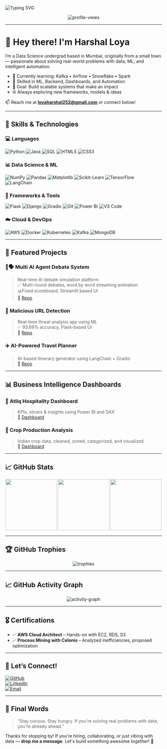 <!-- Banner -->
<img src="https://readme-typing-svg.herokuapp.com?font=Fira+Code&size=24&pause=1000&color=F7931E&center=true&vCenter=true&width=1000&lines=Hi+there!+I'm+Harshal+Loya;Data+Science+Enthusiast+%7C+Backend+Developer+%7C+ML+Engineer;Welcome+to+my+GitHub+Profile+👋" alt="Typing SVG">

<p align="center">
  <img src="https://komarev.com/ghpvc/?username=HarshalLoya&label=Profile+Views&color=0e75b6&style=flat" alt="profile-views" />
</p>

---

# 👋 Hey there! I'm Harshal Loya

I’m a Data Science undergrad based in Mumbai, originally from a small town — passionate about solving real-world problems with data, ML, and intelligent automation.

- 🧠 Currently learning: Kafka • Airflow • Snowflake • Spark  
- 🚀 Skilled in ML, Backend, Dashboards, and Automation  
- 🎯 Goal: Build scalable systems that make an impact  
- 🌐 Always exploring new frameworks, models & ideas  

📫 Reach me at **loyaharshal252@gmail.com** or connect below!

---

## 🧠 Skills & Technologies

### 💻 Languages  
![Python](https://img.shields.io/badge/Python-3776AB?style=flat-square&logo=python&logoColor=white)
![Java](https://img.shields.io/badge/Java-007396?style=flat-square&logo=java&logoColor=white)
![SQL](https://img.shields.io/badge/MySQL-005C84?style=flat-square&logo=mysql&logoColor=white)
![HTML5](https://img.shields.io/badge/HTML5-E34F26?style=flat-square&logo=html5&logoColor=white)
![CSS3](https://img.shields.io/badge/CSS3-1572B6?style=flat-square&logo=css3&logoColor=white)

### 📊 Data Science & ML  
![NumPy](https://img.shields.io/badge/NumPy-013243?style=flat-square&logo=numpy&logoColor=white)
![Pandas](https://img.shields.io/badge/Pandas-150458?style=flat-square&logo=pandas&logoColor=white)
![Matplotlib](https://img.shields.io/badge/Matplotlib-11557C?style=flat-square&logo=matplotlib&logoColor=white)
![Scikit-Learn](https://img.shields.io/badge/Scikit--Learn-F7931E?style=flat-square&logo=scikit-learn&logoColor=white)
![TensorFlow](https://img.shields.io/badge/TensorFlow-FF6F00?style=flat-square&logo=tensorflow&logoColor=white)
![LangChain](https://img.shields.io/badge/LangChain-000000?style=flat-square)

### 🔧 Frameworks & Tools  
![Flask](https://img.shields.io/badge/Flask-000000?style=flat-square&logo=flask&logoColor=white)
![Django](https://img.shields.io/badge/Django-092E20?style=flat-square&logo=django&logoColor=white)
![Gradio](https://img.shields.io/badge/Gradio-3D3D3D?style=flat-square)
![Git](https://img.shields.io/badge/Git-F05032?style=flat-square&logo=git&logoColor=white)
![Power BI](https://img.shields.io/badge/Power_BI-F2C811?style=flat-square&logo=powerbi&logoColor=white)
![VS Code](https://img.shields.io/badge/VS_Code-007ACC?style=flat-square&logo=visual-studio-code&logoColor=white)

### ☁️ Cloud & DevOps  
![AWS](https://img.shields.io/badge/AWS-232F3E?style=flat-square&logo=amazon-aws&logoColor=white)
![Docker](https://img.shields.io/badge/Docker-2496ED?style=flat-square&logo=docker&logoColor=white)
![Kubernetes](https://img.shields.io/badge/Kubernetes-326CE5?style=flat-square&logo=kubernetes&logoColor=white)
![Kafka](https://img.shields.io/badge/Apache_Kafka-231F20?style=flat-square&logo=apache-kafka&logoColor=white)
![MongoDB](https://img.shields.io/badge/MongoDB-4EA94B?style=flat-square&logo=mongodb&logoColor=white)

---

## 📌 Featured Projects

### 🤖🗣 Multi AI Agent Debate System  
> Real-time AI debate simulation platform  
✅ Multi-round debates, word by word streaming animation  
📊Fixed scoreboard, Streamlit based UI  
📎 [Repo](https://github.com/HarshalLoya/Multi-AI-Agent-Debate-System)

### 🔐 Malicious URL Detection  
> Real-time threat analysis app using ML  
✅ 93.69% accuracy, Flask-based UI  
📎 [Repo](https://github.com/HarshalLoya/Malicious-URL-Detector)


### ✈️ AI-Powered Travel Planner  
> AI-based itinerary generator using LangChain + Gradio  
📎 [Repo](https://github.com/HarshalLoya/AI-Powered-Travel-Planner)

---

## 📊 Business Intelligence Dashboards

### 🏨 Atliq Hospitality Dashboard  
> KPIs, slicers & insights using Power BI and DAX  
📎 [Dashboard](https://github.com/HarshalLoya/Power_BI/tree/main/Atliq_Hospitlality_Analysis)

### 🌾 Crop Production Analysis  
> Indian crop data, cleaned, zoned, categorized, and visualized  
📎 [Dashboard](https://github.com/HarshalLoya/Power_BI/tree/main/Crop_Production_Analysis)

---

## 📈 GitHub Stats

<p align="center">
  <img src="https://github-readme-stats.vercel.app/api?username=HarshalLoya&show_icons=true&theme=radical" height="165" />
  <img src="https://github-readme-streak-stats.herokuapp.com/?user=HarshalLoya&theme=radical" height="165" />
  <img src="https://github-readme-stats.vercel.app/api/top-langs/?username=HarshalLoya&layout=compact&theme=radical" height="165" />
</p>

---

## 🏆 GitHub Trophies

<p align="center">
  <img src="https://github-profile-trophy.vercel.app/?username=HarshalLoya&theme=radical&margin-w=15" alt="trophies" />
</p>

---

## 📈 GitHub Activity Graph

<p align="center">
  <img src="https://github-readme-activity-graph.vercel.app/graph?username=HarshalLoya&theme=react-dark" alt="activity-graph" />
</p>

---

## 🎖️ Certifications

- ✅ **AWS Cloud Architect** – Hands-on with EC2, RDS, S3  
- ✅ **Process Mining with Celonis** – Analyzed inefficiencies, proposed optimization  

---

## 🤝 Let’s Connect!

[![GitHub](https://img.shields.io/badge/GitHub-HarshalLoya-181717?style=for-the-badge&logo=github)](https://github.com/HarshalLoya)  
[![LinkedIn](https://img.shields.io/badge/LinkedIn-HarshalLoya-blue?style=for-the-badge&logo=linkedin)](https://linkedin.com/in/harshal-loya)  
[![Email](https://img.shields.io/badge/Email-Send_Mail-red?style=for-the-badge&logo=gmail)](mailto:loyaharshal252@gmail.com)

---

## 🌟 Final Words  

> “Stay curious. Stay hungry. If you're solving real problems with data, you're already ahead.”  

Thanks for stopping by! If you're hiring, collaborating, or just vibing with data — **drop me a message**. Let's build something awesome together! 🚀
